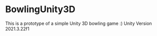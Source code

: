 # BowlingUnity3D
This is a prototype of a simple Unity 3D bowling game :)
Unity Version 2021.3.22f1
